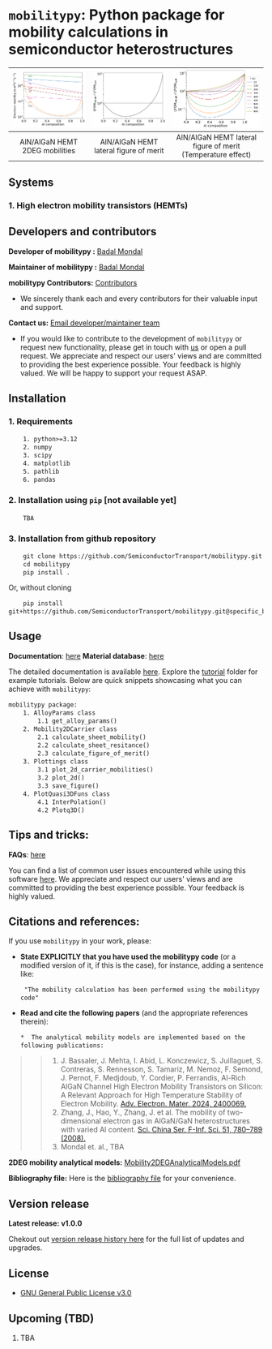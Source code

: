 # `mobilitypy`: Python package for mobility calculations in semiconductor heterostructures

<!-- =========================================================== -->

<!-- =========================================================== -->
![](imgs/mobilities_300K.png) | ![](imgs/LFOM_norm_300K.png) | ![](imgs/LFOM_norm_T_dependence.png) 
:------------------------------:| :------------------------------:| :------------------------------:
AlN/AlGaN HEMT 2DEG mobilities | AlN/AlGaN HEMT lateral figure of merit | AlN/AlGaN HEMT lateral figure of merit (Temperature effect) 
<!-- =========================================================== -->

<!-- =========================================================== -->
## Systems
<!-- =========================================================== -->
### 1. High electron mobility transistors (HEMTs)

<!-- =========================================================== -->
## Developers and contributors
<!-- =========================================================== -->

__Developer of mobilitypy :__
[Badal Mondal](https://github.com/bmondal94) 

__Maintainer of mobilitypy :__
[Badal Mondal](https://github.com/bmondal94)

__mobilitypy Contributors:__  [Contributors](https://github.com/SemiconductorTransport/mobilitypy/graphs/contributors)

* We sincerely thank each and every contributors for their valuable input and support.

__Contact us:__ [Email developer/maintainer team](mailto:badalmondal.chembgc@gmail.com)

* If you would like to contribute to the development of `mobilitypy` or request new functionality, please get in touch with [us](mailto:badalmondal.chembgc@gmail.com) or open a pull request. We appreciate and respect our users' views and are committed to providing the best experience possible. Your feedback is highly valued. We will be happy to support your request ASAP.

<!-- =========================================================== -->

<!-- =========================================================== -->
## Installation

### 1. Requirements
```
    1. python>=3.12
    2. numpy
    3. scipy
    4. matplotlib
    5. pathlib
    6. pandas
```

### 2. Installation using `pip` [not available yet]

```
    TBA
```

### 3. Installation from github repository

```
    git clone https://github.com/SemiconductorTransport/mobilitypy.git
    cd mobilitypy
    pip install .  
```
Or, without cloning
```
    pip install git+https://github.com/SemiconductorTransport/mobilitypy.git@specific_branch
```

<!-- =========================================================== -->


<!-- =========================================================== -->
## Usage
__Documentation__: [here](docs/USAGE.md)
__Material database__: [here](mobilitypy/src/database.py)

The detailed documentation is available [here](docs/USAGE.md). Explore the [tutorial](tutorials) folder for example tutorials. Below are quick snippets showcasing what you can achieve with `mobilitypy`:
```
mobilitypy package:
    1. AlloyParams class
        1.1 get_alloy_params()
    2. Mobility2DCarrier class
        2.1 calculate_sheet_mobility()
        2.2 calculate_sheet_resitance()
        2.3 calculate_figure_of_merit()
    3. Plottings class
        3.1 plot_2d_carrier_mobilities()
        3.2 plot_2d()
        3.3 save_figure()
    4. PlotQuasi3DFuns class
        4.1 InterPolation()
        4.2 Plotq3D()
```

<!-- =========================================================== -->
## Tips and tricks:

__FAQs__: [here](docs/FAQs.md)

You can find a list of common user issues encountered while using this software [here](docs/FAQs.md). We appreciate and respect our users' views and are committed to providing the best experience possible. Your feedback is highly valued.

<!-- =========================================================== -->

<!-- =========================================================== -->
## Citations and references:

If you use `mobilitypy` in your work, please:

  * **State EXPLICITLY that you have used the mobilitypy code** (or a modified version of it, if this is the case), for instance, adding a sentence like:

         "The mobility calculation has been performed using the mobilitypy code"

  * **Read and cite the following papers** (and the appropriate references therein):

        *  The analytical mobility models are implemented based on the following publications:
>> 1. J. Bassaler, J. Mehta, I. Abid, L. Konczewicz, S. Juillaguet, S. Contreras, S. Rennesson, S. Tamariz, M. Nemoz, F. Semond, J. Pernot, F. Medjdoub, Y. Cordier, P. Ferrandis, Al-Rich AlGaN Channel High Electron Mobility Transistors on Silicon: A Relevant Approach for High Temperature Stability of Electron Mobility. [Adv. Electron. Mater. 2024, 2400069.](https://doi.org/10.1002/aelm.202400069)
>> 2. Zhang, J., Hao, Y., Zhang, J. et al. The mobility of two-dimensional electron gas in AlGaN/GaN heterostructures with varied Al content. [Sci. China Ser. F-Inf. Sci. 51, 780–789 (2008).](https://doi.org/10.1007/s11432-008-0056-7)
>> 3. Mondal et. al., TBA

__2DEG mobility analytical models:__ [Mobility2DEGAnalyticalModels.pdf](docs/Mobility2DEGAnalyticalModels.pdf)

__Bibliography file:__ Here is the [bibliography file](docs/REFERENCES.md) for your convenience.

<!-- =========================================================== -->

<!-- =========================================================== -->
## Version release
__Latest release: v1.0.0__

Chekout out [version release history here](docs/RELEASE.md) for the full list of updates and upgrades.

<!-- =========================================================== -->

<!-- =========================================================== -->
## License
* [GNU General Public License v3.0](LICENSE)
<!-- =========================================================== -->

<!-- =========================================================== -->
## Upcoming (TBD)
1. TBA
<!-- =========================================================== -->

